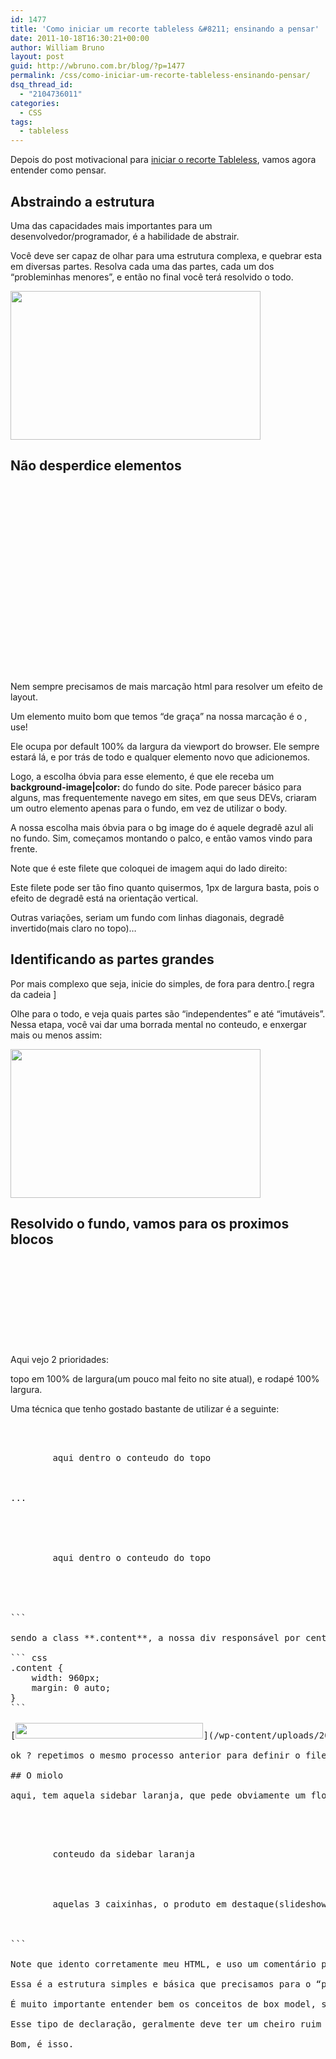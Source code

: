 ```yaml
---
id: 1477
title: 'Como iniciar um recorte tableless &#8211; ensinando a pensar'
date: 2011-10-18T16:30:21+00:00
author: William Bruno
layout: post
guid: http://wbruno.com.br/blog/?p=1477
permalink: /css/como-iniciar-um-recorte-tableless-ensinando-pensar/
dsq_thread_id:
  - "2104736011"
categories:
  - CSS
tags:
  - tableless
---
```

Depois do post motivacional para [iniciar o recorte Tableless](http://wbruno.com.br/2011/10/10/como-iniciar-um-recorte-tableless-comece/), vamos agora entender como pensar.

<!--more-->

## Abstraindo a estrutura

Uma das capacidades mais importantes para um desenvolvedor/programador, é a habilidade de abstrair.

Você deve ser capaz de olhar para uma estrutura complexa, e quebrar esta em diversas partes. Resolva cada uma das partes, cada um dos &#8220;probleminhas menores&#8221;, e então no final você terá resolvido o todo.

[<img src="/wp-content/uploads/2011/10/lay1.jpg" alt="" title="lay1" width="400" height="238" class="aligncenter size-full wp-image-1490" srcset="/wp-content/uploads/2011/10/lay1.jpg 400w, /wp-content/uploads/2011/10/lay1-300x178.jpg 300w" sizes="(max-width: 400px) 100vw, 400px" />](/wp-content/uploads/2011/10/lay1.jpg)

## Não desperdice elementos

[<img src="/wp-content/uploads/2011/10/filete1-12x300.jpg" alt="" title="filete" width="12" height="300" class="alignright size-medium wp-image-1496" srcset="/wp-content/uploads/2011/10/filete1-12x300.jpg 12w, /wp-content/uploads/2011/10/filete1.jpg 24w" sizes="(max-width: 12px) 100vw, 12px" />](/wp-content/uploads/2011/10/filete1.jpg)

Nem sempre precisamos de mais marcação html para resolver um efeito de layout.

Um elemento muito bom que temos &#8220;de graça&#8221; na nossa marcação é o <body>, use!

Ele ocupa por default 100% da largura da viewport do browser. Ele sempre estará lá, e por trás de todo e qualquer elemento novo que adicionemos.

Logo, a escolha óbvia para esse elemento, é que ele receba um **background-image|color:** do fundo do site. Pode parecer básico para alguns, mas frequentemente navego em sites, em que seus DEVs, criaram um outro elemento apenas para o fundo, em vez de utilizar o body.

A nossa escolha mais óbvia para o bg image do <body> é aquele degradê azul ali no fundo. Sim, começamos montando o palco, e então vamos vindo para frente.

Note que é este filete que coloquei de imagem aqui do lado direito:

Este filete pode ser tão fino quanto quisermos, 1px de largura basta, pois o efeito de degradê está na orientação vertical.

Outras variações, seriam um fundo com linhas diagonais, degradê invertido(mais claro no topo)&#8230;

## Identificando as partes grandes

Por mais complexo que seja, inicie do simples, de fora para dentro.[ regra da cadeia ]

Olhe para o todo, e veja quais partes são &#8220;independentes&#8221; e até &#8220;imutáveis&#8221;. Nessa etapa, você vai dar uma borrada mental no conteudo, e enxergar mais ou menos assim:

[<img src="/wp-content/uploads/2011/10/borrado1.jpg" alt="" title="borrado1" width="400" height="238" class="aligncenter size-full wp-image-1487" srcset="/wp-content/uploads/2011/10/borrado1.jpg 400w, /wp-content/uploads/2011/10/borrado1-300x178.jpg 300w" sizes="(max-width: 400px) 100vw, 400px" />](/wp-content/uploads/2011/10/borrado1.jpg)

## Resolvido o fundo, vamos para os proximos blocos

[<img src="/wp-content/uploads/2011/10/bgrodape2.jpg" alt="" title="bgrodape" width="5" height="140" class="alignleft size-full wp-image-1509" style="margin-right: 20px;" />](/wp-content/uploads/2011/10/bgrodape2.jpg)

Aqui vejo 2 prioridades:

topo em 100% de largura(um pouco mal feito no site atual), e rodapé 100% largura.

Uma técnica que tenho gostado bastante de utilizar é a seguinte:

<div style="clear: both;">
</div>

<pre class="html" name="code"><div id="header">
    <div class="content">
        aqui dentro o conteudo do topo
    </div><!-- /content -->
</div><!-- /header -->
...


<div id="footer">
    <div class="content">
        aqui dentro o conteudo do topo
    </div>

<!-- /content -->
</div><!-- /footer -->
```

sendo a class **.content**, a nossa div responsável por centralizar o conteudo, e as externas **#header**, e **#footer**, os elementos que vão ter o nosso background 100% de largura.

``` css
.content {
    width: 960px;
    margin: 0 auto;
}
```

[<img src="/wp-content/uploads/2011/10/bgtopo-300x25.jpg" alt="" title="bgtopo" width="300" height="25" class="aligncenter size-medium wp-image-1507" srcset="/wp-content/uploads/2011/10/bgtopo-300x25.jpg 300w, /wp-content/uploads/2011/10/bgtopo.jpg 400w" sizes="(max-width: 300px) 100vw, 300px" />](/wp-content/uploads/2011/10/bgtopo.jpg)

ok ? repetimos o mesmo processo anterior para definir o filete de bg do rodapé, e temos q usar uma imagem gigantesca em largura para o fundo do topo. Atenção para usá-la, com background-position: center top;

## O miolo

aqui, tem aquela sidebar laranja, que pede obviamente um float : left; e o restante na direita.

<pre class="html" name="code"><div id="content" clas="content">
    <div id="sidebar">
        conteudo da sidebar laranja
    </div><!-- /sidebar -->
    <div id="main">
        aquelas 3 caixinhas, o produto em destaque(slideshow)..
    </div><!-- /main -->
</div><!-- /content -->
```

Note que idento corretamente meu HTML, e uso um comentário para marcar o final de cada bloco.

Essa é a estrutura simples e básica que precisamos para o &#8220;palco&#8221; do nosso recorte. Em cima disso, vamos montando cada parte, repetindo os passos que aqui fizemos, e adicionando algumas particularidades.

É muito importante entender bem os conceitos de box model, só usar position qndo realmente necessário, e se vc souber como fazê-lo(assunto extenso, então depois falo sobre isso especificamente), evitar hacks e tb propriedades com valores gigantescos, como: margin-left: 500px;..

Esse tipo de declaração, geralmente deve ter um cheiro ruim para você.. indicando que algo provavelmente está errado.

Bom, é isso.

